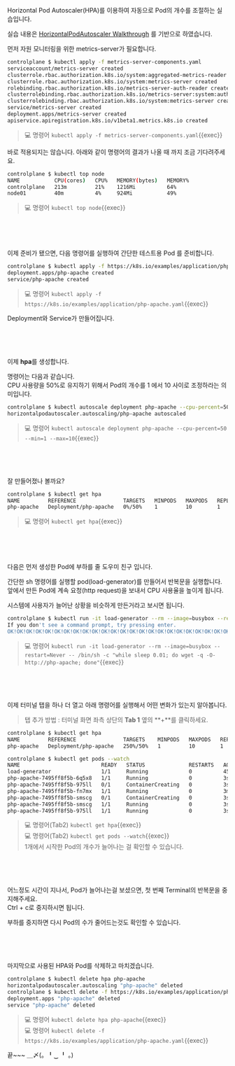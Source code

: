 Horizontal Pod Autoscaler(HPA)를 이용하여 자동으로 Pod의 개수를 조절하는 실습입니다.

실습 내용은 [HorizontalPodAutoscaler Walkthrough](https://kubernetes.io/ko/docs/tasks/run-application/horizontal-pod-autoscale-walkthrough/) 를 기반으로 하였습니다.

먼저 자원 모니터링을 위한 metrics-server가 필요합니다.

```bash
controlplane $ kubectl apply -f metrics-server-components.yaml
serviceaccount/metrics-server created
clusterrole.rbac.authorization.k8s.io/system:aggregated-metrics-reader created
clusterrole.rbac.authorization.k8s.io/system:metrics-server created
rolebinding.rbac.authorization.k8s.io/metrics-server-auth-reader created
clusterrolebinding.rbac.authorization.k8s.io/metrics-server:system:auth-delegator created
clusterrolebinding.rbac.authorization.k8s.io/system:metrics-server created
service/metrics-server created
deployment.apps/metrics-server created
apiservice.apiregistration.k8s.io/v1beta1.metrics.k8s.io created
```

> 💻 명령어 `kubectl apply -f metrics-server-components.yaml`{{exec}}

바로 적용되지는 않습니다. 아래와 같이 명령어의 결과가 나올 때 까지 조금 기다려주세요.  

```bash
controlplane $ kubectl top node
NAME           CPU(cores)   CPU%   MEMORY(bytes)   MEMORY%   
controlplane   213m         21%    1216Mi          64%       
node01         40m          4%     924Mi           49%
```

> 💻 명령어 `kubectl top node`{{exec}}

<br><br><br>

이제 준비가 됐으면, 다음 명령어를 실행하여 간단한 테스트용 Pod 를 준비합니다.
```bash
controlplane $ kubectl apply -f https://k8s.io/examples/application/php-apache.yaml
deployment.apps/php-apache created
service/php-apache created
```

> 💻 명령어 `kubectl apply -f https://k8s.io/examples/application/php-apache.yaml`{{exec}}  

Deployment와 Service가 만들어집니다.

<br><br><br>

이제 **hpa**를 생성합니다.

명령어는 다음과 같습니다.  
CPU 사용량을 50%로 유지하기 위해서 Pod의 개수를 1 에서 10 사이로 조정하라는 의미입니다.
```bash
controlplane $ kubectl autoscale deployment php-apache --cpu-percent=50 --min=1 --max=10
horizontalpodautoscaler.autoscaling/php-apache autoscaled
```

> 💻 명령어 `kubectl autoscale deployment php-apache --cpu-percent=50 --min=1 --max=10`{{exec}}

<br><br><br>

잘 만들어졌나 볼까요?
```bash
controlplane $ kubectl get hpa
NAME         REFERENCE               TARGETS   MINPODS   MAXPODS   REPLICAS   AGE
php-apache   Deployment/php-apache   0%/50%    1         10        1          23s
```

> 💻 명령어 `kubectl get hpa`{{exec}}

<br><br><br>

다음은 먼저 생성한 Pod에 부하를 줄 도우미 친구 입니다.

간단한 sh 명령어를 실행할 pod(load-generator)를 만들어서 반복문을 실행합니다.  
앞에서 만든 Pod에 계속 요청(http request)을 보내서 CPU 사용율을 높이게 됩니다.

시스템에 사용자가 늘어난 상황을 비슷하게 만든거라고 보시면 됩니다.

```bash
controlplane $ kubectl run -it load-generator --rm --image=busybox --restart=Never -- /bin/sh -c "while sleep 0.01; do wget -q -O- http://php-apache; done"
If you don't see a command prompt, try pressing enter.
OK!OK!OK!OK!OK!OK!OK!OK!OK!OK!OK!OK!OK!OK!OK!OK!OK!OK!OK!OK!OK!OK!OK!OK!OK!OK!OK!OK!OK!OK!OK!OK!OK!OK!OK!OK!OK!OK!
```

> 💻 명령어 `kubectl run -it load-generator --rm --image=busybox --restart=Never -- /bin/sh -c "while sleep 0.01; do wget -q -O- http://php-apache; done"`{{exec}}

<br><br><br>

이제 터미널 탭을 하나 더 열고 아래 명령어를 실행해서 어떤 변화가 있는지 알아봅니다.  
> 탭 추가 방법 : 터미널 화면 좌측 상단의 **Tab 1** 옆의 **+**를 클릭하세요.
```bash
controlplane $ kubectl get hpa
NAME         REFERENCE               TARGETS    MINPODS   MAXPODS   REPLICAS   AGE
php-apache   Deployment/php-apache   250%/50%   1         10        1          91s

controlplane $ kubectl get pods --watch
NAME                          READY   STATUS              RESTARTS   AGE
load-generator                1/1     Running             0          45s
php-apache-7495ff8f5b-6q5x8   1/1     Running             0          3s
php-apache-7495ff8f5b-975ll   0/1     ContainerCreating   0          3s
php-apache-7495ff8f5b-fn7mx   1/1     Running             0          3m17s
php-apache-7495ff8f5b-smscg   0/1     ContainerCreating   0          3s
php-apache-7495ff8f5b-smscg   1/1     Running             0          3s
php-apache-7495ff8f5b-975ll   1/1     Running             0          3s
```

> 💻 명령어(Tab2) `kubectl get hpa`{{exec}}  
> 💻 명령어(Tab2) `kubectl get pods --watch`{{exec}}  
> 1개에서 시작한 Pod의 개수가 늘어나는 걸 확인할 수 있습니다.

<br><br><br>

어느정도 시간이 지나서, Pod가 늘어나는걸 보셨으면, 첫 번째 Terminal의 반복문을 중지해주세요.  
Ctrl + c로 중지하시면 됩니다.

부하를 중지하면 다시 Pod의 수가 줄어드는것도 확인할 수 있습니다.

<br><br><br>

마지막으로 사용된 HPA와 Pod를 삭제하고 마치겠습니다.
```bash
controlplane $ kubectl delete hpa php-apache
horizontalpodautoscaler.autoscaling "php-apache" deleted
controlplane $ kubectl delete -f https://k8s.io/examples/application/php-apache.yaml
deployment.apps "php-apache" deleted
service "php-apache" deleted
```

> 💻 명령어 `kubectl delete hpa php-apache`{{exec}}  
> 💻 명령어 `kubectl delete -f https://k8s.io/examples/application/php-apache.yaml`{{exec}}

끝~~~  ＿〆(。╹‿ ╹ 。)